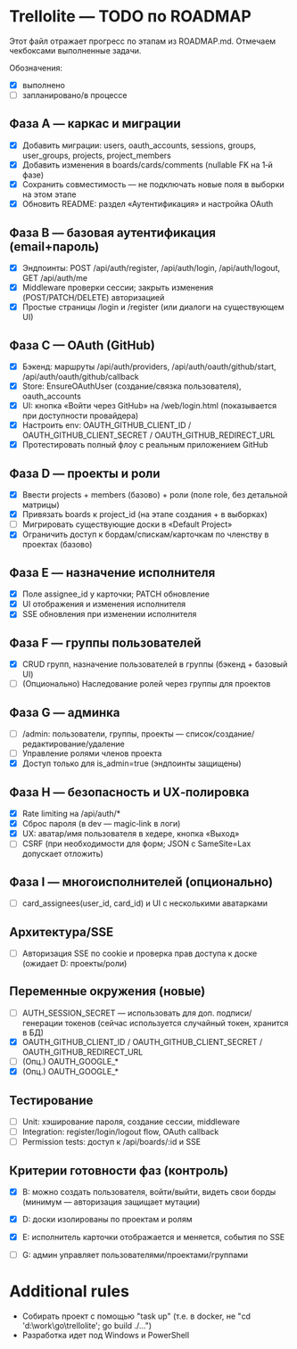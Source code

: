 # Trellolite — TODO по ROADMAP

Этот файл отражает прогресс по этапам из ROADMAP.md. Отмечаем чекбоксами выполненные задачи.

Обозначения:
- [x] выполнено
- [ ] запланировано/в процессе

## Фаза A — каркас и миграции
- [x] Добавить миграции: users, oauth_accounts, sessions, groups, user_groups, projects, project_members
- [x] Добавить изменения в boards/cards/comments (nullable FK на 1‑й фазе)
- [x] Сохранить совместимость — не подключать новые поля в выборки на этом этапе
- [x] Обновить README: раздел «Аутентификация» и настройка OAuth

## Фаза B — базовая аутентификация (email+пароль)
- [x] Эндпоинты: POST /api/auth/register, /api/auth/login, /api/auth/logout, GET /api/auth/me
- [x] Middleware проверки сессии; закрыть изменения (POST/PATCH/DELETE) авторизацией
- [x] Простые страницы /login и /register (или диалоги на существующем UI)

## Фаза C — OAuth (GitHub)
- [x] Бэкенд: маршруты /api/auth/providers, /api/auth/oauth/github/start, /api/auth/oauth/github/callback
- [x] Store: EnsureOAuthUser (создание/связка пользователя), oauth_accounts
- [x] UI: кнопка «Войти через GitHub» на /web/login.html (показывается при доступности провайдера)
- [x] Настроить env: OAUTH_GITHUB_CLIENT_ID / OAUTH_GITHUB_CLIENT_SECRET / OAUTH_GITHUB_REDIRECT_URL
- [x] Протестировать полный флоу с реальным приложением GitHub

## Фаза D — проекты и роли
- [x] Ввести projects + members (базово) + роли (поле role, без детальной матрицы)
- [x] Привязать boards к project_id (на этапе создания + в выборках)
- [ ] Мигрировать существующие доски в «Default Project»
- [x] Ограничить доступ к бордам/спискам/карточкам по членству в проектах (базово)

## Фаза E — назначение исполнителя
- [x] Поле assignee_id у карточки; PATCH обновление
- [x] UI отображения и изменения исполнителя
- [x] SSE обновления при изменении исполнителя

## Фаза F — группы пользователей
- [x] CRUD групп, назначение пользователей в группы (бэкенд + базовый UI)
- [ ] (Опционально) Наследование ролей через группы для проектов

## Фаза G — админка
- [ ] /admin: пользователи, группы, проекты — список/создание/редактирование/удаление
- [ ] Управление ролями членов проекта
- [x] Доступ только для is_admin=true (эндпоинты защищены)

## Фаза H — безопасность и UX‑полировка
- [x] Rate limiting на /api/auth/*
- [x] Сброс пароля (в dev — magic‑link в логи)
- [x] UX: аватар/имя пользователя в хедере, кнопка «Выход»
- [ ] CSRF (при необходимости для форм; JSON с SameSite=Lax допускает отложить)

## Фаза I — многоисполнителей (опционально)
- [ ] card_assignees(user_id, card_id) и UI с несколькими аватарками

## Архитектура/SSE
- [ ] Авторизация SSE по cookie и проверка прав доступа к доске (ожидает D: проекты/роли)

## Переменные окружения (новые)
- [ ] AUTH_SESSION_SECRET — использовать для доп. подписи/генерации токенов (сейчас используется случайный токен, хранится в БД)
- [x] OAUTH_GITHUB_CLIENT_ID / OAUTH_GITHUB_CLIENT_SECRET / OAUTH_GITHUB_REDIRECT_URL
- [ ] (Опц.) OAUTH_GOOGLE_*
 - [x] (Опц.) OAUTH_GOOGLE_*

## Тестирование
- [ ] Unit: хэширование пароля, создание сессии, middleware
- [ ] Integration: register/login/logout flow, OAuth callback
- [ ] Permission tests: доступ к /api/boards/:id и SSE

## Критерии готовности фаз (контроль)
- [x] B: можно создать пользователя, войти/выйти, видеть свои борды (минимум — авторизация защищает мутации)
- [x] D: доски изолированы по проектам и ролям
- [x] E: исполнитель карточки отображается и меняется, события по SSE
- [ ] G: админ управляет пользователями/проектами/группами


# Additional rules

- Собирать проект с помощью "task up" (т.е. в docker, не "cd 'd:\work\go\trellolite'; go build ./...")
- Разработка идет под Windows и PowerShell